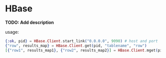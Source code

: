 # HBase

**TODO: Add description**

usage:
```Elixir
{:ok, pid} = HBase.Client.start_link("0.0.0.0", 9090) # host and port
{"row", results_map} = HBase.Client.get(pid, "tablename", "row")
[{"row1", results_map1}, {"row2", results_map2}] = HBase.Client.mget(pid, tablename, ["row1", "row2"])
```
